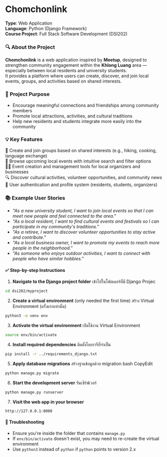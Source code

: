 # Chomchonlink

**Type**: Web Application  
**Language**: Python (Django Framework)  
**Course Project**: Full Stack Software Development (DSI202)

### 🔍 About the Project

**Chomchonlink** is a web application inspired by **Meetup**, designed to strengthen community engagement within the **Khlong Luang** area — especially between local residents and university students.  
It provides a platform where users can create, discover, and join local events, groups, and activities based on shared interests.

### 🎯 Project Purpose

- Encourage meaningful connections and friendships among community members  
- Promote local attractions, activities, and cultural traditions  
- Help new residents and students integrate more easily into the community

### 💡 Key Features

👥 Create and join groups based on shared interests (e.g., hiking, cooking, language exchange)  
📅 Browse upcoming local events with intuitive search and filter options  
🧑‍💼 Event creation and management tools for local organizers and businesses  
🔍 Discover cultural activities, volunteer opportunities, and community news  
🔐 User authentication and profile system (residents, students, organizers)

### 📚 Example User Stories

- *"As a new university student, I want to join local events so that I can meet new people and feel connected to the area."*  
- *"As a local resident, I want to find cultural events and festivals so I can participate in my community's traditions."*  
- *"As a retiree, I want to discover volunteer opportunities to stay active and contribute."*  
- *"As a local business owner, I want to promote my events to reach more people in the neighborhood."*  
- *"As someone who enjoys outdoor activities, I want to connect with people who have similar hobbies."*

#### ✅ Step-by-step Instructions

1. **Navigate to the Django project folder**  เข้าไปในโฟลเดอร์ที่มี Django Projec
```bash
cd dsi202/myproject
```

2. **Create a virtual environment** (only needed the first time) สร้าง Virtual Environment (ครั้งแรกเท่านั้น)
```bash
python3 -m venv env
```

3. **Activate the virtual environment**  เปิดใช้งาน Virtual Environment
```bash
source env/bin/activate
```

4. **Install required dependencies** ติดตั้งไลบรารีที่จำเป็น
```bash
pip install -r ../requirements_django.txt
```

5. **Apply database migrations** สร้างฐานข้อมูลด้วย migration
bash
CopyEdit

```bash
python manage.py migrate
```

6. **Start the development server**   รันเซิร์ฟเวอร์
```bash
python manage.py runserver
```

7. **Visit the web app in your browser**
```
http://127.0.0.1:8000
```

#### 🛑 Troubleshooting

- Ensure you're inside the folder that contains `manage.py`
- If `env/bin/activate` doesn't exist, you may need to re-create the virtual environment
- Use `python3` instead of `python` if `python` points to version 2.x
